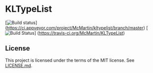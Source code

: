# KLTypeList

[![Build status](https://ci.appveyor.com/api/projects/status/github/McMartin/KLTypeList?branch=master&svg=true)]
(https://ci.appveyor.com/project/McMartin/kltypelist/branch/master)
[![Build Status](https://travis-ci.org/McMartin/KLTypeList.svg?branch=master)]
(https://travis-ci.org/McMartin/KLTypeList)


## License

This project is licensed under the terms of the MIT license. See [LICENSE.md](LICENSE.md).
